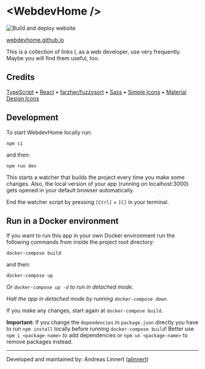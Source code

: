 # &lt;WebdevHome /&gt;

![Build and deploy website](https://github.com/webdevhome/webdevhome.github.io/workflows/Build%20and%20deploy%20website/badge.svg)

[webdevhome.github.io](https://webdevhome.github.io)

This is a collection of links I, as a web developer, use very frequently. Maybe you will find them useful, too.

## Credits

[TypeScript](https://github.com/microsoft/TypeScript)
• [React](https://github.com/facebook/react)
• [farzher/fuzzysort](https://github.com/farzher/fuzzysort)
• [Sass](https://github.com/sass/dart-sass)
• [Simple Icons](https://github.com/simple-icons/simple-icons)
• [Material Design Icons](https://github.com/Templarian/MaterialDesign)

## Development

To start WebdevHome locally run:

```shell
npm ci
```

and then:

```shell
npm run dev
```

This starts a watcher that builds the project every time you make some changes. Also, the local version of your app (running on localhost:3000) gets opened in your default browser automatically.

End the watcher script by pressing `[Ctrl]` + `[C]` in your terminal.

## Run in a Docker environment

If you want to run this app in your own Docker environment run the following commands from inside the project root directory:

```shell
docker-compose build
```

and then:

```shell
docker-compose up
```

_Or `docker-compose up -d` to run in detached mode._

_Halt the app in detached mode by running `docker-compose down`._

If you make any changes, start again at `docker-compose build`.

**Important:** If you change the `dependencies` in `package.json` directly you have to run `npm install` locally before running `docker-compose build`! Better use `npm i <package-name>` to add dependencies or `npm un <package-name>` to remove packages instead.

---

Developed and maintained by: Andreas Linnert ([alinnert](https://github.com/alinnert))
